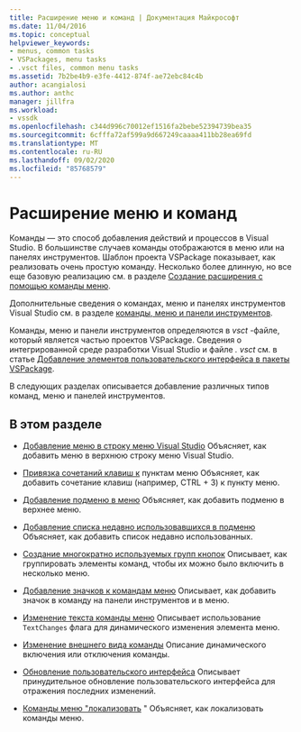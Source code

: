```yaml
---
title: Расширение меню и команд | Документация Майкрософт
ms.date: 11/04/2016
ms.topic: conceptual
helpviewer_keywords:
- menus, common tasks
- VSPackages, menu tasks
- .vsct files, common menu tasks
ms.assetid: 7b2be4b9-e3fe-4412-874f-ae72ebc84c4b
author: acangialosi
ms.author: anthc
manager: jillfra
ms.workload:
- vssdk
ms.openlocfilehash: c344d996c70012ef1516fa2bebe52394739bea35
ms.sourcegitcommit: 6cfffa72af599a9d667249caaaa411bb28ea69fd
ms.translationtype: MT
ms.contentlocale: ru-RU
ms.lasthandoff: 09/02/2020
ms.locfileid: "85768579"
---
```

# <a name="extend-menus-and-commands"></a>Расширение меню и команд
Команды — это способ добавления действий и процессов в Visual Studio. В большинстве случаев команды отображаются в меню или на панелях инструментов. Шаблон проекта VSPackage показывает, как реализовать очень простую команду. Несколько более длинную, но все еще базовую реализацию см. в разделе [Создание расширения с помощью команды меню](../extensibility/creating-an-extension-with-a-menu-command.md).

 Дополнительные сведения о командах, меню и панелях инструментов Visual Studio см. в разделе [команды, меню и панели инструментов](../extensibility/internals/commands-menus-and-toolbars.md).

 Команды, меню и панели инструментов определяются в *vsct* -файле, который является частью проектов VSPackage. Сведения о интегрированной среде разработки Visual Studio и файле *. vsct* см. в статье [Добавление элементов пользовательского интерфейса в пакеты VSPackage](../extensibility/internals/how-vspackages-add-user-interface-elements.md).

 В следующих разделах описывается добавление различных типов команд, меню и панелей инструментов.

## <a name="in-this-section"></a>В этом разделе
- [Добавление меню в строку меню Visual Studio](../extensibility/adding-a-menu-to-the-visual-studio-menu-bar.md) Объясняет, как добавить меню в верхнюю строку меню Visual Studio.

- [Привязка сочетаний клавиш к](../extensibility/binding-keyboard-shortcuts-to-menu-items.md) пунктам меню Объясняет, как добавить сочетание клавиш (например, CTRL + 3) к пункту меню.

- [Добавление подменю в меню](../extensibility/adding-a-submenu-to-a-menu.md) Объясняет, как добавить подменю в верхнее меню.

- [Добавление списка недавно использовавшихся в подменю](../extensibility/adding-a-most-recently-used-list-to-a-submenu.md) Объясняет, как добавить список недавно использованных.

- [Создание многократно используемых групп кнопок](../extensibility/creating-reusable-groups-of-buttons.md) Описывает, как группировать элементы команд, чтобы их можно было включить в несколько меню.

- [Добавление значков к командам меню](../extensibility/adding-icons-to-menu-commands.md) Описывает, как добавить значок в команду на панели инструментов и в меню.

- [Изменение текста команды меню](../extensibility/changing-the-text-of-a-menu-command.md) Описывает использование `TextChanges` флага для динамического изменения элемента меню.

- [Изменение внешнего вида команды](../extensibility/changing-the-appearance-of-a-command.md) Описание динамического включения или отключения команды.

- [Обновление пользовательского интерфейса](../extensibility/updating-the-user-interface.md) Описывает принудительное обновление пользовательского интерфейса для отражения последних изменений.

- [Команды меню "локализовать](../extensibility/localizing-menu-commands.md) " Объясняет, как локализовать команды меню.
